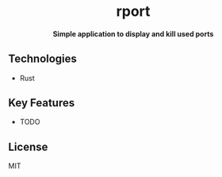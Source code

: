 <h1 align="center">
  rport
</h1>

<h4 align="center">Simple application to display and kill used ports</h4>



## Technologies

- Rust

## Key Features

- TODO

## License

MIT
